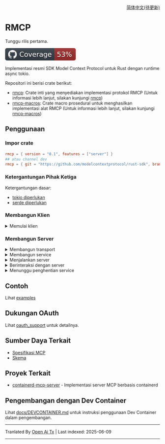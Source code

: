 <div align = "right">
<a href="docs/readme/README.zh-cn.md">简体中文(待更新)</a>
</div>

# RMCP
Tunggu rilis pertama.
<!-- [![Crates.io Version](todo)](todo) -->
<!-- ![Release status](https://github.com/modelcontextprotocol/rust-sdk/actions/workflows/release.yml/badge.svg) -->
<!-- [![docs.rs](todo)](todo) -->
![Coverage](https://raw.githubusercontent.com/modelcontextprotocol/rust-sdk/main/docs/coverage.svg)

Implementasi resmi SDK Model Context Protocol untuk Rust dengan runtime async tokio.

Repositori ini berisi crate berikut:

- [rmcp](https://raw.githubusercontent.com/modelcontextprotocol/rust-sdk/main/crates/rmcp): Crate inti yang menyediakan implementasi protokol RMCP (Untuk informasi lebih lanjut, silakan kunjungi [rmcp](https://raw.githubusercontent.com/modelcontextprotocol/rust-sdk/main/crates/rmcp/README.md))
- [rmcp-macros](https://raw.githubusercontent.com/modelcontextprotocol/rust-sdk/main/crates/rmcp-macros): Crate macro prosedural untuk menghasilkan implementasi alat RMCP (Untuk informasi lebih lanjut, silakan kunjungi [rmcp-macros](https://raw.githubusercontent.com/modelcontextprotocol/rust-sdk/main/crates/rmcp-macros/README.md))

## Penggunaan

### Impor crate

```toml
rmcp = { version = "0.1", features = ["server"] }
## atau channel dev
rmcp = { git = "https://github.com/modelcontextprotocol/rust-sdk", branch = "main" }
```
### Ketergantungan Pihak Ketiga
Ketergantungan dasar:
- [tokio diperlukan](https://github.com/tokio-rs/tokio)
- [serde diperlukan](https://github.com/serde-rs/serde)

### Membangun Klien
<details>
<summary>Memulai klien</summary>

```rust, ignore
use rmcp::{ServiceExt, transport::{TokioChildProcess, ConfigureCommandExt}};
use tokio::process::Command;

#[tokio::main]
async fn main() -> Result<(), Box<dyn std::error::Error>> {
    let client = ().serve(TokioChildProcess::new(Command::new("npx").configure(|cmd| {
        cmd.arg("-y").arg("@modelcontextprotocol/server-everything");
    }))?).await?;
    Ok(())
}
```
</details>

### Membangun Server

<details>
<summary>Membangun transport</summary>

```rust, ignore
use tokio::io::{stdin, stdout};
let transport = (stdin(), stdout());
```

</details>

<details>
<summary>Membangun service</summary>

Anda dapat dengan mudah membangun service menggunakan [`ServerHandler`](https://raw.githubusercontent.com/modelcontextprotocol/rust-sdk/main/crates/rmcp/src/handler/server.rs) atau [`ClientHandler`](https://raw.githubusercontent.com/modelcontextprotocol/rust-sdk/main/crates/rmcp/src/handler/client.rs).

```rust, ignore
let service = common::counter::Counter::new();
```
</details>

<details>
<summary>Menjalankan server</summary>

```rust, ignore
// panggilan ini akan menyelesaikan proses inisialisasi
let server = service.serve(transport).await?;
```
</details>

<details>
<summary>Berinteraksi dengan server</summary>

Setelah server diinisialisasi, Anda dapat mengirim permintaan atau notifikasi:

```rust, ignore
// request
let roots = server.list_roots().await?;

// atau kirim notifikasi
server.notify_cancelled(...).await?;
```
</details>

<details>
<summary>Menunggu penghentian service</summary>

```rust, ignore
let quit_reason = server.waiting().await?;
// atau batalkan
let quit_reason = server.cancel().await?;
```
</details>

## Contoh

Lihat [examples](https://raw.githubusercontent.com/modelcontextprotocol/rust-sdk/main/examples/README.md)

## Dukungan OAuth

Lihat [oauth_support](https://raw.githubusercontent.com/modelcontextprotocol/rust-sdk/main/docs/OAUTH_SUPPORT.md) untuk detailnya.

## Sumber Daya Terkait

- [Spesifikasi MCP](https://spec.modelcontextprotocol.io/specification/2024-11-05/)
- [Skema](https://github.com/modelcontextprotocol/specification/blob/main/schema/2024-11-05/schema.ts)

## Proyek Terkait
- [containerd-mcp-server](https://github.com/jokemanfire/mcp-containerd) - Implementasi server MCP berbasis containerd

## Pengembangan dengan Dev Container
Lihat [docs/DEVCONTAINER.md](https://raw.githubusercontent.com/modelcontextprotocol/rust-sdk/main/docs/DEVCONTAINER.md) untuk instruksi penggunaan Dev Container dalam pengembangan.


---


Tranlated By [Open Ai Tx](https://github.com/OpenAiTx/OpenAiTx) | Last indexed: 2025-06-09


---
